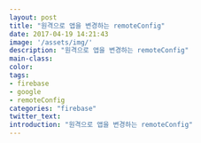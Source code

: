 ```yaml
---
layout: post
title: "원격으로 앱을 변경하는 remoteConfig"
date: 2017-04-19 14:21:43
image: '/assets/img/'
description: "원격으로 앱을 변경하는 remoteConfig"
main-class:
color:
tags:
- firebase
- google
- remoteConfig
categories: "firebase"
twitter_text:
introduction: "원격으로 앱을 변경하는 remoteConfig"
---
```

